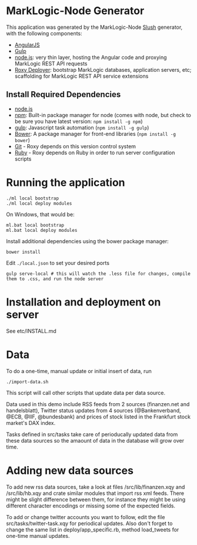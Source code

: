# MarkLogic-Node Generator

This application was generated by the MarkLogic-Node [Slush](https://github.com/klei/slush) generator, with the following components:

- [AngularJS](https://angularjs.org/)
- [Gulp](http://gulpjs.com/)
- [node.js](http://nodejs.org/): very thin layer, hosting the Angular code and proxying MarkLogic REST API requests
- [Roxy Deployer](https://github.com/marklogic/roxy): bootstrap MarkLogic databases, application servers, etc; scaffolding for MarkLogic REST API service extensions

## Install Required Dependencies

- [node.js](http://nodejs.org/download/)
- [npm](https://www.npmjs.com/): Built-in package manager for node (comes with
  node, but check to be sure you have latest version: `npm install -g npm`)
- [gulp](http://gulpjs.com/): Javascript task automation (`npm install -g
  gulp`)
- [Bower](http://bower.io/): A package manager for front-end libraries (`npm
  install -g bower`)
- [Git](https://git-scm.com/) - Roxy depends on this version control system
- [Ruby](https://www.ruby-lang.org/en/documentation/installation/) - Roxy
  depends on Ruby in order to run server configuration scripts

# Running the application

    ./ml local bootstrap
    ./ml local deploy modules

On Windows, that would be:

    ml.bat local bootstrap
    ml.bat local deploy modules

Install additional dependencies using the bower package manager:

    bower install

Edit `./local.json` to set your desired ports

    gulp serve-local # this will watch the .less file for changes, compile them to .css, and run the node server

# Installation and deployment on server

See etc/INSTALL.md

# Data

To do a one-time, manual update or initial insert of data, run 

    ./import-data.sh

This script will call other scripts that update data per data source.

Data used in this demo include RSS feeds from 2 sources (finanzen.net and handelsblatt), Twitter status updates from 4 sources (@Bankenverband, @ECB, @IIF, @bundesbank) and prices of stock listed in the Frankfurt stock market's DAX index.

Tasks defined in src/tasks take care of perioducally updated data from these data sources so the amaount of data in the database will grow over time.

# Adding new data sources

To add new rss data sources, take a look at files /src/lib/finanzen.xqy and /src/lib/hb.xqy and crate similar modules that import rss xml feeds. There might be slight difference between them, for instance they might be using different character encodings or missing some of the expected fields.

To add or change twitter accounts you want to follow, edit the file src/tasks/twitter-task.xqy for periodical updates. Also don't forget to change the same list in deploy/app_specific.rb, method load_tweets for one-time manual updates.
